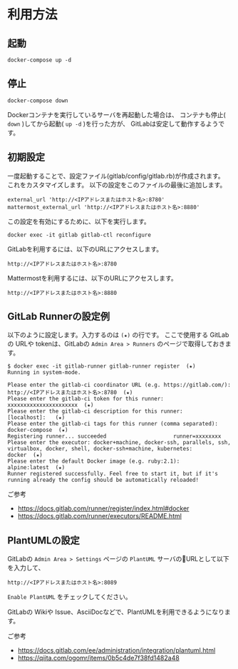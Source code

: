 利用方法
====

起動
----

```
docker-compose up -d
```

停止
----

```
docker-compose down
```

Dockerコンテナを実行しているサーバを再起動した場合は、
コンテナも停止( `down` )してから起動( `up -d` )を行った方が、
GitLabは安定して動作するようです。

初期設定
----

一度起動することで、設定ファイル(gitlab/config/gitlab.rb)が作成されます。
これをカスタマイズします。
以下の設定をこのファイルの最後に追加します。

```
external_url 'http://<IPアドレスまたはホスト名>:8780'
mattermost_external_url 'http://<IPアドレスまたはホスト名>:8880'
```

この設定を有効にするために、以下を実行します。

```
docker exec -it gitlab gitlab-ctl reconfigure
```

GitLabを利用するには、以下のURLにアクセスします。

`http://<IPアドレスまたはホスト名>:8780`

Mattermostを利用するには、以下のURLにアクセスします。

`http://<IPアドレスまたはホスト名>:8880`

GitLab Runnerの設定例
----

以下のように設定します。入力するのは `(★)` の行です。
ここで使用する GitLabの URLや tokenは、GitLabの `Admin Area > Runners` のページで取得しておきます。

```
$ docker exec -it gitlab-runner gitlab-runner register  (★)
Running in system-mode.

Please enter the gitlab-ci coordinator URL (e.g. https://gitlab.com/):
http://<IPアドレスまたはホスト名>:8780  (★)
Please enter the gitlab-ci token for this runner:
xxxxxxxxxxxxxxxxxxxxxx  (★)
Please enter the gitlab-ci description for this runner:
[localhost]:   (★)
Please enter the gitlab-ci tags for this runner (comma separated):
docker-compose  (★)
Registering runner... succeeded                     runner=xxxxxxxx
Please enter the executor: docker+machine, docker-ssh, parallels, ssh, virtualbox, docker, shell, docker-ssh+machine, kubernetes:
docker  (★)
Please enter the default Docker image (e.g. ruby:2.1):
alpine:latest  (★)
Runner registered successfully. Feel free to start it, but if it's running already the config should be automatically reloaded! 
```

ご参考
* https://docs.gitlab.com/runner/register/index.html#docker
* https://docs.gitlab.com/runner/executors/README.html

PlantUMLの設定
----

GitLabの `Admin Area > Settings` ページの `PlantUML` サーバのURLとして以下を入力して、

`http://<IPアドレスまたはホスト名>:8089`

`Enable PlantUML` をチェックしてください。

GitLabの Wikiや Issue、AsciiDocなどで、PlantUMLを利用できるようになります。

ご参考
* https://docs.gitlab.com/ee/administration/integration/plantuml.html
* https://qiita.com/ogomr/items/0b5c4de7f38fd1482a48
